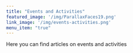 ```yaml
---
title: "Events and Activities"
featured_image: '/img/ParallaxFaces19.png'
link_image: '/img/events-activities.png'
menu_item: "true"
---
```

Here you can find articles on events and activities
